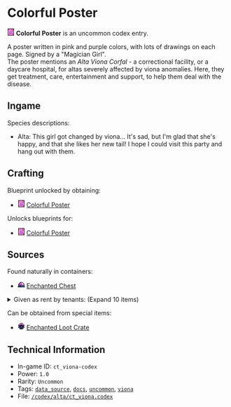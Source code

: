 # Colorful Poster

<img src="https://raw.githubusercontent.com/Ceterai/Enternia/main/codex/alta/paper/enchanted.png" alt="Colorful Poster icon" loading="lazy" height=16px width="auto" /> **Colorful Poster** is an uncommon codex entry.

A poster written in pink and purple colors, with lots of drawings on each page. Signed by a "Magician Girl".  
The poster mentions an _Alta Viona Corfal_ - a correctional facility, or a daycare hospital, for altas severely affected by viona anomalies. Here, they get treatment, care, entertainment and support, to help them deal with the disease.

## Ingame

Species descriptions:

- Alta: This girl got changed by viona... It's sad, but I'm glad that she's happy, and that she likes her new tail! I hope I could visit this party and hang out with them.

## Crafting

Blueprint unlocked by obtaining:

- <img src="https://raw.githubusercontent.com/Ceterai/Enternia/main/codex/alta/paper/enchanted.png" alt="Colorful Poster icon" loading="lazy" height=16px width="auto" /> [Colorful Poster](https://ceterai.github.io/MyEnternia/Wiki/ColorfulPoster)

Unlocks blueprints for:

- <img src="https://raw.githubusercontent.com/Ceterai/Enternia/main/codex/alta/paper/enchanted.png" alt="Colorful Poster icon" loading="lazy" height=16px width="auto" /> [Colorful Poster](https://ceterai.github.io/MyEnternia/Wiki/ColorfulPoster)

## Sources

Found naturally in containers:

- <img src="https://raw.githubusercontent.com/Ceterai/Enternia/main/objects/biome/alterash/viona/chest/icon.png" alt="Enchanted Chest icon" loading="lazy" height=16px width="auto" /> [Enchanted Chest](https://ceterai.github.io/MyEnternia/Wiki/EnchantedChest)

<details markdown="1"><summary>Given as rent by tenants: (Expand 10 items)</summary>

- [Alta in a Calin Dress](https://ceterai.github.io/MyEnternia/Wiki/AltainaCalinDress)
- [Alta Dancer](https://ceterai.github.io/MyEnternia/Wiki/AltaDancer)
- [Alta Gamer](https://ceterai.github.io/MyEnternia/Wiki/AltaGamer)
- [Alta Hula Dancer](https://ceterai.github.io/MyEnternia/Wiki/AltaHulaDancer)
- [Alta Koywa Dancer](https://ceterai.github.io/MyEnternia/Wiki/AltaKoywaDancer)
- [Alta Neon Dancer](https://ceterai.github.io/MyEnternia/Wiki/AltaNeonDancer)
- [Alta Party Girl](https://ceterai.github.io/MyEnternia/Wiki/AltaPartyGirl)
- [Alta Resort Girl](https://ceterai.github.io/MyEnternia/Wiki/AltaResortGirl)
- [Alta Vibrant Dancer](https://ceterai.github.io/MyEnternia/Wiki/AltaVibrantDancer)
- [Viona Merchant](https://ceterai.github.io/MyEnternia/Wiki/VionaMerchant)

</details>

Can be obtained from special items:

- <img src="https://raw.githubusercontent.com/Ceterai/Enternia/main/items/active/alta/loot/biome/ct_enchanted_loot.png" alt="Enchanted Loot Crate icon" loading="lazy" height=16px width="auto" /> [Enchanted Loot Crate](https://ceterai.github.io/MyEnternia/Wiki/EnchantedLootCrate)

## Technical Information

- In-game ID: `ct_viona-codex`
- Power: `1.0`
- Rarity: `Uncommon`
- Tags: [`data_source`](https://ceterai.github.io/MyEnternia/Wiki/Tags/DataSource), [`docs`](https://ceterai.github.io/MyEnternia/Wiki/Tags/Docs), [`uncommon`](https://ceterai.github.io/MyEnternia/Wiki/Tags/Uncommon), [`viona`](https://ceterai.github.io/MyEnternia/Wiki/Tags/Viona)
- File: [`/codex/alta/ct_viona.codex`](https://github.com/Ceterai/Enternia/blob/main/codex/alta/ct_viona.codex)

